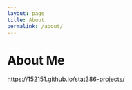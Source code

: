```yaml
---
layout: page
title: About
permalink: /about/
---
```


# About Me
https://152151.github.io/stat386-projects/
